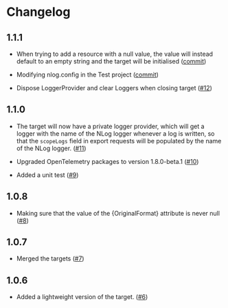 ﻿# Changelog

## 1.1.1
* When trying to add a resource with a null value, the value will instead default to an empty string and the target will be initialised 
([commit](https://github.com/juliuskoval/NLog.Targets.OpenTelemetryProtocol/commit/26edf215d44ada89886a55b7ef9c5defef596d18))

* Modifying nlog.config in the Test project ([commit](https://github.com/juliuskoval/NLog.Targets.OpenTelemetryProtocol/commit/c776ff519c08d8b43efd549936fa8af51e6282f8))

* Dispose LoggerProvider and clear Loggers when closing target ([#12](https://github.com/juliuskoval/NLog.Targets.OpenTelemetryProtocol/pull/12))

## 1.1.0
* The target will now have a private logger provider, which will get a logger with the name of the NLog logger whenever a log is written, 
so that the `scopeLogs` field in export requests will be populated by the name of the NLog logger. ([#11](https://github.com/juliuskoval/NLog.Targets.OpenTelemetryProtocol/pull/11))

* Upgraded OpenTelemetry packages to version 1.8.0-beta.1 ([#10](https://github.com/juliuskoval/NLog.Targets.OpenTelemetryProtocol/pull/10))

* Added a unit test ([#9](https://github.com/juliuskoval/NLog.Targets.OpenTelemetryProtocol/pull/9))

## 1.0.8
* Making sure that the value of the \{OriginalFormat\} attribute is never null ([#8](https://github.com/juliuskoval/NLog.Targets.OpenTelemetryProtocol/pull/8))

## 1.0.7
* Merged the targets ([#7](https://github.com/juliuskoval/NLog.Targets.OpenTelemetryProtocol/pull/7))

## 1.0.6
* Added a lightweight version of the target. ([#6](https://github.com/juliuskoval/NLog.Targets.OpenTelemetryProtocol/pull/6))

